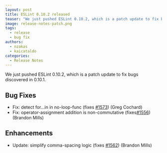 ```yaml
---
layout: post
title: ESLint 0.10.2 released
teaser: "We just pushed ESLint 0.10.2, which is a patch update to fix bugs discovered in 0.10.1."
image: release-notes-patch.png
tags:
  - release
  - bug fix
authors:
  - nzakas
  - kaicataldo
categories:
  - Release Notes
---
```


We just pushed ESLint 0.10.2, which is a patch update to fix bugs discovered in 0.10.1.

## Bug Fixes

* Fix: detect for...in in no-loop-func (fixes [#1573](https://github.com/eslint/eslint/issues/1573)) (Greg Cochard)
* Fix: operator-assignment addition is non-commutative (fixes[#1556](https://github.com/eslint/eslint/issues/1556)) (Brandon Mills)

## Enhancements

* Update: simplify comma-spacing logic (fixes [#1562](https://github.com/eslint/eslint/issues/1562)) (Brandon Mills)
